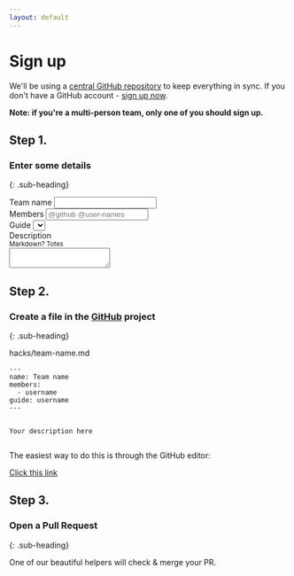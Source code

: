 ```yaml
---
layout: default
---
```


# Sign up

We'll be using a [central GitHub repository](https://github.com/jsoxford/hack) to keep everything in sync.  If you don't have a GitHub account - [sign up now](https://github.com).

__Note: if you're a multi-person team, only one of you should sign up.__

## Step 1.
### Enter some details
{: .sub-heading}

<form id="entry-form">
  <div class="field">
    <label for="name">Team name</label>
    <input type="text" name="name" id="name" placeholder="">
  </div>
  <div class="field">
    <label for="name">Members</label>
    <input type="text" name="members" id="members" placeholder="@github @user-names">
  </div>
  <div class="field">
    <label for="guide">Guide</label>
    <select name="guide" id="guide">

      <option value="0">No Guide (🕶)</option>
      {% for guide in site.guides %}
        <option value="{{ guide.github }}">{{ guide.name }} ({{ guide.technology }})</option>
      {% endfor %}
    </select>
  </div>
  <div class="field">
    <label for="description">Description <div><small>Markdown? Totes</small></div></label>
    <textarea name="description" id="description"></textarea>
  </div>
</form>


## Step 2.
### Create a file in the [GitHub](https://github.com/jsoxford/hack) project
{: .sub-heading}


<!-- ```
---
name: Team name
members:
  - username
guide: username
---

Your description here
``` -->


<div class="file-name" id="gh-filename">hacks/team-name.md</div>
<pre class="file-content"><code id="gh-content">---
name: Team name
members:
  - username
guide: username
---

Your description here</code></pre>

The easiest way to do this is through the GitHub editor:

<a href="#" id="gh-link">Click this link</a>



## Step 3.
### Open a Pull Request
{: .sub-heading}

One of our beautiful helpers will check & merge your PR.
